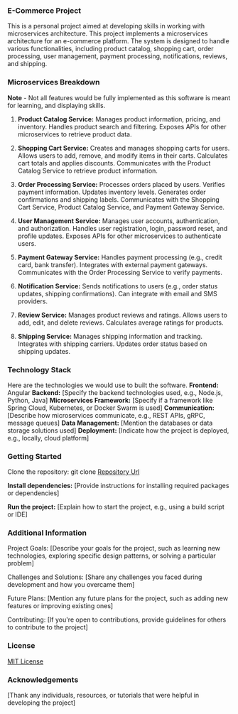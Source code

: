 ### E-Commerce Project

This is a personal project aimed at developing skills in working with microservices architecture. This project implements a microservices architecture for an e-commerce platform. The system is designed to handle various functionalities, including product catalog, shopping cart, order processing, user management, payment processing, notifications, reviews, and shipping.

### Microservices Breakdown

**Note** - Not all features would be fully implemented as this software is meant for learning, and displaying skills.

1. **Product Catalog Service:**
    Manages product information, pricing, and inventory.
    Handles product search and filtering.
    Exposes APIs for other microservices to retrieve product data.

2. **Shopping Cart Service:**
    Creates and manages shopping carts for users.
    Allows users to add, remove, and modify items in their carts.
    Calculates cart totals and applies discounts.
    Communicates with the Product Catalog Service to retrieve product information.

3. **Order Processing Service:**
    Processes orders placed by users.
    Verifies payment information.
    Updates inventory levels.
    Generates order confirmations and shipping labels.
    Communicates with the Shopping Cart Service, Product Catalog Service, and Payment Gateway Service.

4. **User Management Service:**
    Manages user accounts, authentication, and authorization.
    Handles user registration, login, password reset, and profile updates.
    Exposes APIs for other microservices to authenticate users.

5. **Payment Gateway Service:**
    Handles payment processing (e.g., credit card, bank transfer).
    Integrates with external payment gateways.
    Communicates with the Order Processing Service to verify payments.

6. **Notification Service:**
    Sends notifications to users (e.g., order status updates, shipping confirmations).
    Can integrate with email and SMS providers.

7. **Review Service:**
    Manages product reviews and ratings.
    Allows users to add, edit, and delete reviews.
    Calculates average ratings for products.

8. **Shipping Service:**
    Manages shipping information and tracking.
    Integrates with shipping carriers.
    Updates order status based on shipping updates.

### Technology Stack
Here are the technologies we would use to built the software.
**Frontend:** Angular
**Backend:** [Specify the backend technologies used, e.g., Node.js, Python, Java]
**Microservices Framework:** [Specify if a framework like Spring Cloud, Kubernetes, or Docker Swarm is used]
**Communication:** [Describe how microservices communicate, e.g., REST APIs, gRPC, message queues]
**Data Management:** [Mention the databases or data storage solutions used]
**Deployment:** [Indicate how the project is deployed, e.g., locally, cloud platform]

### Getting Started

Clone the repository: git clone [Repository Url](https://github.com/nshalomdestiny/E-commerce-project.git)

**Install dependencies:** [Provide instructions for installing required packages or dependencies]

**Run the project:** [Explain how to start the project, e.g., using a build script or IDE]

### Additional Information

Project Goals: [Describe your goals for the project, such as learning new technologies, exploring specific design patterns, or solving a particular problem]

Challenges and Solutions: [Share any challenges you faced during development and how you overcame them]

Future Plans: [Mention any future plans for the project, such as adding new features or improving existing ones]

Contributing: [If you're open to contributions, provide guidelines for others to contribute to the project]

### License

[MIT License](https://opensource.org/license/mit)

### Acknowledgements

[Thank any individuals, resources, or tutorials that were helpful in developing the project]
